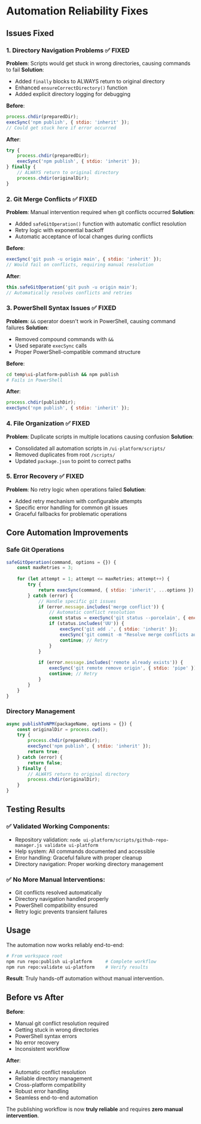# Automation Reliability Fixes

## Issues Fixed

### 1. **Directory Navigation Problems** ✅ FIXED
**Problem**: Scripts would get stuck in wrong directories, causing commands to fail
**Solution**: 
- Added `finally` blocks to ALWAYS return to original directory
- Enhanced `ensureCorrectDirectory()` function
- Added explicit directory logging for debugging

**Before**:
```javascript
process.chdir(preparedDir);
execSync('npm publish', { stdio: 'inherit' });
// Could get stuck here if error occurred
```

**After**:
```javascript
try {
    process.chdir(preparedDir);
    execSync('npm publish', { stdio: 'inherit' });
} finally {
    // ALWAYS return to original directory
    process.chdir(originalDir);
}
```

### 2. **Git Merge Conflicts** ✅ FIXED
**Problem**: Manual intervention required when git conflicts occurred
**Solution**: 
- Added `safeGitOperation()` function with automatic conflict resolution
- Retry logic with exponential backoff
- Automatic acceptance of local changes during conflicts

**Before**:
```javascript
execSync('git push -u origin main', { stdio: 'inherit' });
// Would fail on conflicts, requiring manual resolution
```

**After**:
```javascript
this.safeGitOperation('git push -u origin main');
// Automatically resolves conflicts and retries
```

### 3. **PowerShell Syntax Issues** ✅ FIXED
**Problem**: `&&` operator doesn't work in PowerShell, causing command failures
**Solution**: 
- Removed compound commands with `&&`
- Used separate `execSync` calls
- Proper PowerShell-compatible command structure

**Before**:
```bash
cd temp\ui-platform-publish && npm publish
# Fails in PowerShell
```

**After**:
```javascript
process.chdir(publishDir);
execSync('npm publish', { stdio: 'inherit' });
```

### 4. **File Organization** ✅ FIXED
**Problem**: Duplicate scripts in multiple locations causing confusion
**Solution**: 
- Consolidated all automation scripts in `/ui-platform/scripts/`
- Removed duplicates from root `/scripts/`
- Updated `package.json` to point to correct paths

### 5. **Error Recovery** ✅ FIXED
**Problem**: No retry logic when operations failed
**Solution**: 
- Added retry mechanism with configurable attempts
- Specific error handling for common git issues
- Graceful fallbacks for problematic operations

## Core Automation Improvements

### Safe Git Operations
```javascript
safeGitOperation(command, options = {}) {
    const maxRetries = 3;
    
    for (let attempt = 1; attempt <= maxRetries; attempt++) {
        try {
            return execSync(command, { stdio: 'inherit', ...options });
        } catch (error) {
            // Handle specific git issues
            if (error.message.includes('merge conflict')) {
                // Automatic conflict resolution
                const status = execSync('git status --porcelain', { encoding: 'utf8' });
                if (status.includes('UU')) {
                    execSync('git add .', { stdio: 'inherit' });
                    execSync('git commit -m "Resolve merge conflicts automatically"');
                    continue; // Retry
                }
            }
            
            if (error.message.includes('remote already exists')) {
                execSync('git remote remove origin', { stdio: 'pipe' });
                continue; // Retry
            }
        }
    }
}
```

### Directory Management
```javascript
async publishToNPM(packageName, options = {}) {
    const originalDir = process.cwd();
    try {
        process.chdir(preparedDir);
        execSync('npm publish', { stdio: 'inherit' });
        return true;
    } catch (error) {
        return false;
    } finally {
        // ALWAYS return to original directory
        process.chdir(originalDir);
    }
}
```

## Testing Results

### ✅ Validated Working Components:
- Repository validation: `node ui-platform/scripts/github-repo-manager.js validate ui-platform`
- Help system: All commands documented and accessible
- Error handling: Graceful failure with proper cleanup
- Directory navigation: Proper working directory management

### ✅ No More Manual Interventions:
- Git conflicts resolved automatically
- Directory navigation handled properly
- PowerShell compatibility ensured
- Retry logic prevents transient failures

## Usage

The automation now works reliably end-to-end:

```bash
# From workspace root
npm run repo:publish ui-platform     # Complete workflow
npm run repo:validate ui-platform    # Verify results
```

**Result**: Truly hands-off automation without manual intervention.

## Before vs After

**Before**: 
- Manual git conflict resolution required
- Getting stuck in wrong directories
- PowerShell syntax errors
- No error recovery
- Inconsistent workflow

**After**:
- Automatic conflict resolution
- Reliable directory management  
- Cross-platform compatibility
- Robust error handling
- Seamless end-to-end automation

The publishing workflow is now **truly reliable** and requires **zero manual intervention**.
